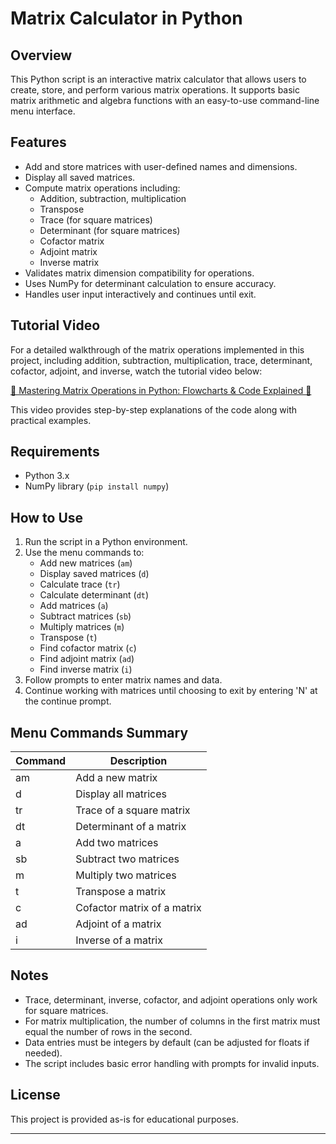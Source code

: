 # Matrix Calculator in Python

## Overview
This Python script is an interactive matrix calculator that allows users to create, store, and perform various matrix operations. It supports basic matrix arithmetic and algebra functions with an easy-to-use command-line menu interface.

## Features
- Add and store matrices with user-defined names and dimensions.
- Display all saved matrices.
- Compute matrix operations including:
  - Addition, subtraction, multiplication
  - Transpose
  - Trace (for square matrices)
  - Determinant (for square matrices)
  - Cofactor matrix
  - Adjoint matrix
  - Inverse matrix
- Validates matrix dimension compatibility for operations.
- Uses NumPy for determinant calculation to ensure accuracy.
- Handles user input interactively and continues until exit.

## Tutorial Video

For a detailed walkthrough of the matrix operations implemented in this project, including addition, subtraction, multiplication, trace, determinant, cofactor, adjoint, and inverse, watch the tutorial video below:

[🔢 Mastering Matrix Operations in Python: Flowcharts & Code Explained 🐍](https://youtu.be/JZhI3ohtJgg?si=1KqW7_tal70TjmS6)

This video provides step-by-step explanations of the code along with practical examples.

## Requirements
- Python 3.x
- NumPy library (`pip install numpy`)

## How to Use
1. Run the script in a Python environment.
2. Use the menu commands to:
   - Add new matrices (`am`)
   - Display saved matrices (`d`)
   - Calculate trace (`tr`)
   - Calculate determinant (`dt`)
   - Add matrices (`a`)
   - Subtract matrices (`sb`)
   - Multiply matrices (`m`)
   - Transpose (`t`)
   - Find cofactor matrix (`c`)
   - Find adjoint matrix (`ad`)
   - Find inverse matrix (`i`)
3. Follow prompts to enter matrix names and data.
4. Continue working with matrices until choosing to exit by entering 'N' at the continue prompt.

## Menu Commands Summary
| Command | Description                |
|---------|----------------------------|
| am      | Add a new matrix           |
| d       | Display all matrices       |
| tr      | Trace of a square matrix   |
| dt      | Determinant of a matrix    |
| a       | Add two matrices           |
| sb      | Subtract two matrices      |
| m       | Multiply two matrices      |
| t       | Transpose a matrix         |
| c       | Cofactor matrix of a matrix|
| ad      | Adjoint of a matrix        |
| i       | Inverse of a matrix        |

## Notes
- Trace, determinant, inverse, cofactor, and adjoint operations only work for square matrices.
- For matrix multiplication, the number of columns in the first matrix must equal the number of rows in the second.
- Data entries must be integers by default (can be adjusted for floats if needed).
- The script includes basic error handling with prompts for invalid inputs.

## License
This project is provided as-is for educational purposes.

---
